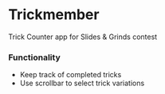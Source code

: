 # Trickmember
Trick Counter app for Slides &amp; Grinds contest

### Functionality
* Keep track of completed tricks
* Use scrollbar to select trick variations

